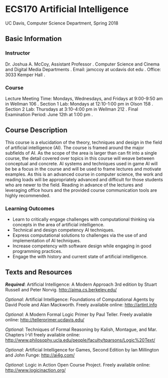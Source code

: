 # ECS170 Artificial Intelligence
UC Davis, Computer Science Department, Spring 2018

## Basic Information

### Instructor
Dr. Joshua A. McCoy, Assistant Professor . 
Computer Science and Cinema and Digital Media Departments . 
Email: jamccoy at ucdavis dot edu . 
Office: 3033 Kemper Hall . 

### Course
Lecture Meeting Time: Mondays, Wednesdays, and Fridays at 9:00-9:50 am in Wellman 106 . 
Section 1 Lab: Mondays at 12:10-1:00 pm in Olson 158 . 
Section 2 Lab: Thursdays at 3:10-4:00 pm in Wellman 212 . 
Final Examination Period: June 12th at 1:00 pm . 

## Course Description

This course is a elucidation of the theory, techniques and design in the field of artificial intelligence (AI). The course is framed around the major subfields of AI. As the scope of the area is larger than can fit into a single course, the detail covered over topics in this course will weave between conceptual and concrete. AI systems and techniques used in game AI will be be a focus in the course and will be used to frame lectures and motivate examples.
As this is an advanced course in computer science, the work and reading loads will be appropriately advanced and difficult for those students who are newer to the field. Reading in advance of the lectures and leveraging office hours and the provided course communication tools are highly recommended.

### Learning Outcomes
* Learn to critically engage challenges with computational thinking via concepts in the area of artificial intelligence.
* Technical  and design competency AI techniques.
* Express computational solutions to challenges via the use of and implementation of AI techniques.
* Increase competency with  software design while engaging in good programming practices.
* Engage the with history and current state of artificial intelligence.

## Texts and Resources
***Required***: Artificial Intelligence: A Modern Approach 3rd edition by Stuart Russell and Peter Norvig. http://aima.cs.berkeley.edu/

*Optional*:  Artificial Intelligence: Foundations of Computational Agents by David Poole and Alan Mackworth. Freely available online: http://artint.info

*Optional*:  A Modern Formal Logic Primer by Paul Teller. Freely available online: http://tellerprimer.ucdavis.edu/

*Optional*:  Techniques of Formal Reasoning by Kalish, Montague, and Mar. Chapters I-VI freely available online: http://www.philosophy.ucla.edu/people/faculty/tparsons/Logic%20Text/

*Optional*: Artificial Intelligence for Games, Second Edition by Ian Millington and John Funge: http://ai4g.com/

*Optional*: Logic in Action Open Course Project. Freely available online: http://www.logicinaction.org/
